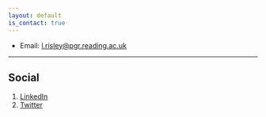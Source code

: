 ```yaml
---
layout: default
is_contact: true
---
```


* Email: [l.risley@pgr.reading.ac.uk](l.risley@pgr.reading.ac.uk)

---

## Social

1. [LinkedIn](https://www.linkedin.com/in/laura-risley-28683766/)
2. [Twitter](https://x.com/LRisley21)

